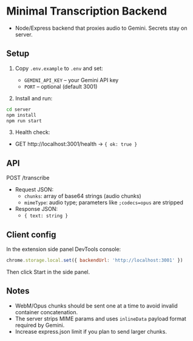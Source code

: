 # Minimal Transcription Backend

- Node/Express backend that proxies audio to Gemini. Secrets stay on server.

## Setup

1. Copy `.env.example` to `.env` and set:
   - `GEMINI_API_KEY` – your Gemini API key
   - `PORT` – optional (default 3001)

2. Install and run:

```bash
cd server
npm install
npm run start
```

3. Health check:

- GET http://localhost:3001/health -> `{ ok: true }`

## API

POST /transcribe
- Request JSON:
  - `chunks`: array of base64 strings (audio chunks)
  - `mimeType`: audio type; parameters like `;codecs=opus` are stripped
- Response JSON:
  - `{ text: string }`

## Client config

In the extension side panel DevTools console:

```js
chrome.storage.local.set({ backendUrl: 'http://localhost:3001' })
```

Then click Start in the side panel.

## Notes
- WebM/Opus chunks should be sent one at a time to avoid invalid container concatenation.
- The server strips MIME params and uses `inlineData` payload format required by Gemini.
- Increase express.json limit if you plan to send larger chunks.
